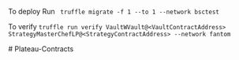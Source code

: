 To deploy Run 
` truffle migrate -f 1 --to 1 --network bsctest`


To verify
`truffle run verify VaultWVault@<VaultContractAddress> StrategyMasterChefLP@<StrategyContractAddress> --network fantom`




<!-- truffle migrate -f 1 --to 1 --network bsctest --># Plateau-Contracts

